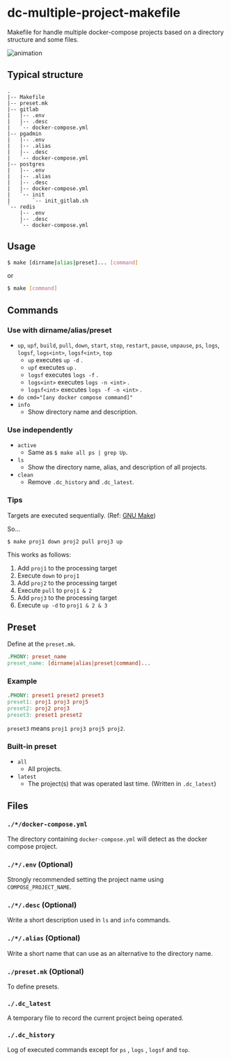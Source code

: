# dc-multiple-project-makefile

Makefile for handle multiple docker-compose projects based on a directory structure and some files.

![animation](https://user-images.githubusercontent.com/3162324/109684613-ca6e5680-7bc3-11eb-9837-7cf63bca2a9d.gif)

## Typical structure

```text
.
|-- Makefile
|-- preset.mk
|-- gitlab
|   |-- .env
|   |-- .desc
|   `-- docker-compose.yml
|-- pgadmin
|   |-- .env
|   |-- .alias
|   |-- .desc
|   `-- docker-compose.yml
|-- postgres
|   |-- .env
|   |-- .alias
|   |-- .desc
|   |-- docker-compose.yml
|   `-- init
|       `-- init_gitlab.sh
`-- redis
    |-- .env
    |-- .desc
    `-- docker-compose.yml
```

## Usage

```bash
$ make [dirname|alias|preset]... [command]
```

or

```bash
$ make [command]
```

## Commands

### Use with dirname/alias/preset

- `up`, `upf`, `build`, `pull`, `down`, `start`, `stop`, `restart`, `pause`, `unpause`, `ps`, `logs`, `logsf`, `logs<int>`, `logsf<int>`, `top`
    - `up` executes `up -d` .
    - `upf` executes `up` .
    - `logsf` executes `logs -f` .
    - `logs<int>` executes `logs -n <int>` .
    - `logsf<int>` executes `logs -f -n <int>` .
- `do cmd="[any docker compose command]"`
- `info`
    - Show directory name and description.

### Use independently

- `active`
    - Same as `$ make all ps | grep Up`.
- `ls`
    - Show the directory name, alias, and description of all projects.
- `clean`
    - Remove `.dc_history` and `.dc_latest`.

### Tips

Targets are executed sequentially. (Ref: [GNU Make](https://www.gnu.org/software/make/))

So...

```bash
$ make proj1 down proj2 pull proj3 up
```

This works as follows:

1. Add `proj1` to the processing target
2. Execute `down` to `proj1`
3. Add `proj2` to the processing target
4. Execute `pull` to `proj1 & 2`
5. Add `proj3` to the processing target
6. Execute `up -d` to `proj1 & 2 & 3`

## Preset

Define at the `preset.mk`.

```Makefile
.PHONY: preset_name
preset_name: [dirname|alias|preset|command]...
```

### Example

```Makefile
.PHONY: preset1 preset2 preset3
preset1: proj1 proj3 proj5
preset2: proj2 proj3
preset3: preset1 preset2
```

`preset3` means `proj1 proj3 proj5 proj2`.

### Built-in preset

- `all`
    - All projects.
- `latest`
    - The project(s) that was operated last time. (Written in `.dc_latest`)

## Files

### `./*/docker-compose.yml`

The directory containing `docker-compose.yml` will detect as the docker compose project.

### `./*/.env` (Optional)

Strongly recommended setting the project name using `COMPOSE_PROJECT_NAME`.

### `./*/.desc` (Optional)

Write a short description used in `ls` and `info` commands.

### `./*/.alias` (Optional)

Write a short name that can use as an alternative to the directory name.

### `./preset.mk` (Optional)

To define presets.

### `./.dc_latest`

A temporary file to record the current project being operated.

### `./.dc_history`

Log of executed commands except for `ps` , `logs` , `logsf` and `top`.
